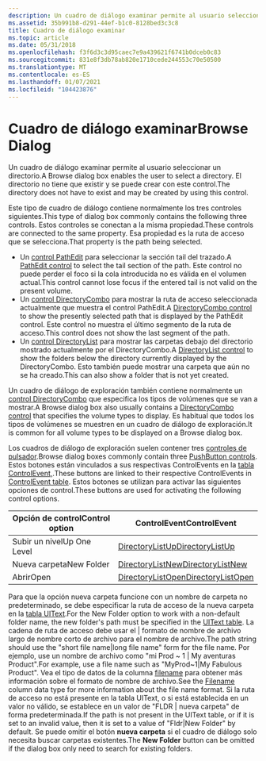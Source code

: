 ```yaml
---
description: Un cuadro de diálogo examinar permite al usuario seleccionar un directorio. El directorio no tiene que existir y se puede crear con este control.
ms.assetid: 35b991b8-d291-44ef-b1c0-8128bed3c3c8
title: Cuadro de diálogo examinar
ms.topic: article
ms.date: 05/31/2018
ms.openlocfilehash: f3f6d3c3d95caec7e9a439621f6741b0dceb0c83
ms.sourcegitcommit: 831e8f3db78ab820e1710cede244553c70e50500
ms.translationtype: MT
ms.contentlocale: es-ES
ms.lasthandoff: 01/07/2021
ms.locfileid: "104423876"
---
```

# <a name="browse-dialog"></a><span data-ttu-id="91159-104">Cuadro de diálogo examinar</span><span class="sxs-lookup"><span data-stu-id="91159-104">Browse Dialog</span></span>

<span data-ttu-id="91159-105">Un cuadro de diálogo examinar permite al usuario seleccionar un directorio.</span><span class="sxs-lookup"><span data-stu-id="91159-105">A Browse dialog box enables the user to select a directory.</span></span> <span data-ttu-id="91159-106">El directorio no tiene que existir y se puede crear con este control.</span><span class="sxs-lookup"><span data-stu-id="91159-106">The directory does not have to exist and may be created by using this control.</span></span>

<span data-ttu-id="91159-107">Este tipo de cuadro de diálogo contiene normalmente los tres controles siguientes.</span><span class="sxs-lookup"><span data-stu-id="91159-107">This type of dialog box commonly contains the following three controls.</span></span> <span data-ttu-id="91159-108">Estos controles se conectan a la misma propiedad.</span><span class="sxs-lookup"><span data-stu-id="91159-108">These controls are connected to the same property.</span></span> <span data-ttu-id="91159-109">Esa propiedad es la ruta de acceso que se selecciona.</span><span class="sxs-lookup"><span data-stu-id="91159-109">That property is the path being selected.</span></span>

-   <span data-ttu-id="91159-110">Un [control PathEdit](pathedit-control.md) para seleccionar la sección tail del trazado.</span><span class="sxs-lookup"><span data-stu-id="91159-110">A [PathEdit control](pathedit-control.md) to select the tail section of the path.</span></span> <span data-ttu-id="91159-111">Este control no puede perder el foco si la cola introducida no es válida en el volumen actual.</span><span class="sxs-lookup"><span data-stu-id="91159-111">This control cannot lose focus if the entered tail is not valid on the present volume.</span></span>
-   <span data-ttu-id="91159-112">Un [control DirectoryCombo](directorycombo-control.md) para mostrar la ruta de acceso seleccionada actualmente que muestra el control PathEdit.</span><span class="sxs-lookup"><span data-stu-id="91159-112">A [DirectoryCombo control](directorycombo-control.md) to show the presently selected path that is displayed by the PathEdit control.</span></span> <span data-ttu-id="91159-113">Este control no muestra el último segmento de la ruta de acceso.</span><span class="sxs-lookup"><span data-stu-id="91159-113">This control does not show the last segment of the path.</span></span>
-   <span data-ttu-id="91159-114">Un [control DirectoryList](directorylist-control.md) para mostrar las carpetas debajo del directorio mostrado actualmente por el DirectoryCombo.</span><span class="sxs-lookup"><span data-stu-id="91159-114">A [DirectoryList control](directorylist-control.md) to show the folders below the directory currently displayed by the DirectoryCombo.</span></span> <span data-ttu-id="91159-115">Esto también puede mostrar una carpeta que aún no se ha creado.</span><span class="sxs-lookup"><span data-stu-id="91159-115">This can also show a folder that is not yet created.</span></span>

<span data-ttu-id="91159-116">Un cuadro de diálogo de exploración también contiene normalmente un [control DirectoryCombo](directorycombo-control.md) que especifica los tipos de volúmenes que se van a mostrar.</span><span class="sxs-lookup"><span data-stu-id="91159-116">A Browse dialog box also usually contains a [DirectoryCombo control](directorycombo-control.md) that specifies the volume types to display.</span></span> <span data-ttu-id="91159-117">Es habitual que todos los tipos de volúmenes se muestren en un cuadro de diálogo de exploración.</span><span class="sxs-lookup"><span data-stu-id="91159-117">It is common for all volume types to be displayed on a Browse dialog box.</span></span>

<span data-ttu-id="91159-118">Los cuadros de diálogo de exploración suelen contener tres [controles de pulsador](pushbutton-control.md).</span><span class="sxs-lookup"><span data-stu-id="91159-118">Browse dialog boxes commonly contain three [PushButton controls](pushbutton-control.md).</span></span> <span data-ttu-id="91159-119">Estos botones están vinculados a sus respectivas ControlEvents en la [tabla ControlEvent,](controlevent-table.md).</span><span class="sxs-lookup"><span data-stu-id="91159-119">These buttons are linked to their respective ControlEvents in [ControlEvent table](controlevent-table.md).</span></span> <span data-ttu-id="91159-120">Estos botones se utilizan para activar las siguientes opciones de control.</span><span class="sxs-lookup"><span data-stu-id="91159-120">These buttons are used for activating the following control options.</span></span>



| <span data-ttu-id="91159-121">Opción de control</span><span class="sxs-lookup"><span data-stu-id="91159-121">Control option</span></span> | <span data-ttu-id="91159-122">ControlEvent</span><span class="sxs-lookup"><span data-stu-id="91159-122">ControlEvent</span></span>                                            |
|----------------|---------------------------------------------------------|
| <span data-ttu-id="91159-123">Subir un nivel</span><span class="sxs-lookup"><span data-stu-id="91159-123">Up One Level</span></span>   | [<span data-ttu-id="91159-124">DirectoryListUp</span><span class="sxs-lookup"><span data-stu-id="91159-124">DirectoryListUp</span></span>](directorylistup-controlevent.md)     |
| <span data-ttu-id="91159-125">Nueva carpeta</span><span class="sxs-lookup"><span data-stu-id="91159-125">New Folder</span></span>     | [<span data-ttu-id="91159-126">DirectoryListNew</span><span class="sxs-lookup"><span data-stu-id="91159-126">DirectoryListNew</span></span>](directorylistnew-controlevent.md)   |
| <span data-ttu-id="91159-127">Abrir</span><span class="sxs-lookup"><span data-stu-id="91159-127">Open</span></span>           | [<span data-ttu-id="91159-128">DirectoryListOpen</span><span class="sxs-lookup"><span data-stu-id="91159-128">DirectoryListOpen</span></span>](directorylistopen-controlevent.md) |



 

<span data-ttu-id="91159-129">Para que la opción nueva carpeta funcione con un nombre de carpeta no predeterminado, se debe especificar la ruta de acceso de la nueva carpeta en la [tabla UIText](uitext-table.md).</span><span class="sxs-lookup"><span data-stu-id="91159-129">For the New Folder option to work with a non-default folder name, the new folder's path must be specified in the [UIText table](uitext-table.md).</span></span> <span data-ttu-id="91159-130">La cadena de ruta de acceso debe usar el \| formato de nombre de archivo largo de nombre corto de archivo para el nombre de archivo.</span><span class="sxs-lookup"><span data-stu-id="91159-130">The path string should use the "short file name\|long file name" form for the file name.</span></span> <span data-ttu-id="91159-131">Por ejemplo, use un nombre de archivo como "mi Prod ~ 1 \| My aventuras Product".</span><span class="sxs-lookup"><span data-stu-id="91159-131">For example, use a file name such as "MyProd~1\|My Fabulous Product".</span></span> <span data-ttu-id="91159-132">Vea el tipo de datos de la columna [filename](filename.md) para obtener más información sobre el formato de nombre de archivo.</span><span class="sxs-lookup"><span data-stu-id="91159-132">See the [Filename](filename.md) column data type for more information about the file name format.</span></span> <span data-ttu-id="91159-133">Si la ruta de acceso no está presente en la tabla UIText, o si está establecida en un valor no válido, se establece en un valor de "FLDR \| nueva carpeta" de forma predeterminada.</span><span class="sxs-lookup"><span data-stu-id="91159-133">If the path is not present in the UIText table, or if it is set to an invalid value, then it is set to a value of "Fldr\|New Folder" by default.</span></span> <span data-ttu-id="91159-134">Se puede omitir el botón **nueva carpeta** si el cuadro de diálogo solo necesita buscar carpetas existentes.</span><span class="sxs-lookup"><span data-stu-id="91159-134">The **New Folder** button can be omitted if the dialog box only need to search for existing folders.</span></span>

 

 



